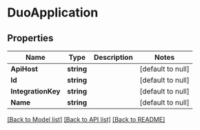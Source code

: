 # DuoApplication

## Properties
Name | Type | Description | Notes
------------ | ------------- | ------------- | -------------
**ApiHost** | **string** |  | [default to null]
**Id** | **string** |  | [default to null]
**IntegrationKey** | **string** |  | [default to null]
**Name** | **string** |  | [default to null]

[[Back to Model list]](../README.md#documentation-for-models) [[Back to API list]](../README.md#documentation-for-api-endpoints) [[Back to README]](../README.md)

